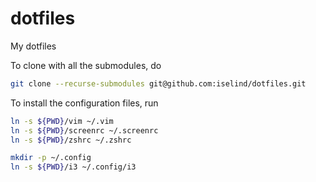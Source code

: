 # dotfiles
My dotfiles

To clone with all the submodules, do
```bash
git clone --recurse-submodules git@github.com:iselind/dotfiles.git
```

To install the configuration files, run
``` bash
ln -s ${PWD}/vim ~/.vim
ln -s ${PWD}/screenrc ~/.screenrc
ln -s ${PWD}/zshrc ~/.zshrc

mkdir -p ~/.config
ln -s ${PWD}/i3 ~/.config/i3
```
